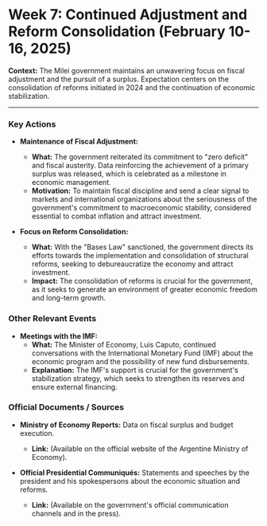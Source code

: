 # Week 7: Continued Adjustment and Reform Consolidation (February 10-16, 2025)

**Context:** The Milei government maintains an unwavering focus on fiscal adjustment and the pursuit of a surplus. Expectation centers on the consolidation of reforms initiated in 2024 and the continuation of economic stabilization.

---

### Key Actions

*   **Maintenance of Fiscal Adjustment:**
    *   **What:** The government reiterated its commitment to "zero deficit" and fiscal austerity. Data reinforcing the achievement of a primary surplus was released, which is celebrated as a milestone in economic management.
    *   **Motivation:** To maintain fiscal discipline and send a clear signal to markets and international organizations about the seriousness of the government's commitment to macroeconomic stability, considered essential to combat inflation and attract investment.

*   **Focus on Reform Consolidation:**
    *   **What:** With the "Bases Law" sanctioned, the government directs its efforts towards the implementation and consolidation of structural reforms, seeking to debureaucratize the economy and attract investment.
    *   **Impact:** The consolidation of reforms is crucial for the government, as it seeks to generate an environment of greater economic freedom and long-term growth.

### Other Relevant Events

*   **Meetings with the IMF:**
    *   **What:** The Minister of Economy, Luis Caputo, continued conversations with the International Monetary Fund (IMF) about the economic program and the possibility of new fund disbursements.
    *   **Explanation:** The IMF's support is crucial for the government's stabilization strategy, which seeks to strengthen its reserves and ensure external financing.

### Official Documents / Sources

*   **Ministry of Economy Reports:** Data on fiscal surplus and budget execution.
    *   **Link:** (Available on the official website of the Argentine Ministry of Economy).

*   **Official Presidential Communiqués:** Statements and speeches by the president and his spokespersons about the economic situation and reforms.
    *   **Link:** (Available on the government's official communication channels and in the press).
